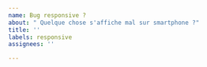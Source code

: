 ```yaml
---
name: Bug responsive ?
about: " Quelque chose s'affiche mal sur smartphone ?"
title: ''
labels: responsive
assignees: ''

---
```



